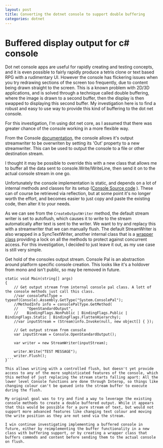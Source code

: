 ```yaml
---
layout: post
title: Converting the dotnet console to support double buffering
categories: dotnet
---
```


# Buffered display output for c# console

Dot net console apps are useful for rapidly creating and testing concepts, and it is even possible to fairly rapidly produce a tetris clone or text based RPG with a rudimentary UI. However the console has flickering issues when you try redrawing sections of the screen too frequently, due to content being drawn straight to the screen. This is a known problem with 2D/3D applications, and is solved through a technique called double buffering, where the image is drawn to a second buffer, then the display is then swapped to displaying this second buffer. My investigation here is to find a robust and easy to use way to provide this kind of buffering to the dot net console.

For this investigation, I'm using dot net core,  as I assumed that there was greater chance of the console working in a more flexible way.

From the Console [documentation](https://docs.microsoft.com/en-us/dotnet/api/system.console?view=netcore-2.0), the console allows it's output streamwriter to be overwriten by setting its 'Out' property to a new streamwriter. This can be used to output the console to a file or other destination stream.

I thought it may be possible to override this with a new class that allows me to buffer all the data sent to console.Write/WriteLine, then send it on to the actual console stream in one go.

Unfortunately the console implementation is static, and depends on a lot of internal methods and classes for its setup ([Console Source code](https://github.com/dotnet/corefx/blob/master/src/System.Console/src/System/Console.cs) ). These can of course be retrieved via reflection, but at some point it's no longer worth the effort, and becomes easier to just copy and paste the existing code, then alter it to your needs.

As we can see from the `CreateOutputWriter` method, the default stream writer is set to autoflush, which causes it to write to the stream automatically after text is sent to the writer. We want to try and replacy this with a streamwriter that we can manually flush. The default StreamWriter is also wrapped in a SyncTextWriter, another internal class that is a [wrapper class](https://github.com/dotnet/corefx/blob/6dd451f51451a7d0ceea6104b51bd17005e9a0e6/src/System.Console/src/System/IO/SyncTextWriter.cs) providing a lock on all the methods to protect against concurrent access. For this investigation, I decided to just leave it out, as my use case is still very simple.

Get hold of the consoles output stream. Console Pal is an abstraction around platform specific console creation. This looks like it's a holdover from mono and isn't public, so may be removed in future.

```
static void Main(string[] args)
{
    // Get output stream from internal console pal class. A lott of the console methods just call this class.
    //var consolePalType = typeof(Console).Assembly.GetType("System.ConsolePal");
    //MethodInfo info = consolePalType.GetMethod(
    //    "OpenStandardOutput",
    //    BindingFlags.NonPublic | BindingFlags.Public | BindingFlags.Static | BindingFlags.FlattenHierarchy);
    //var inputStream = (Stream)info.Invoke(null, new object[] { });

    // Get output stream from console
    var inputStream = Console.OpenStandardOutput();

    var writer = new StreamWriter(inputStream);
    
    writer.Write("TEST MESSAGE");
    writer.Flush();
}```

This allows writing with a controlled flush, but doesn't yet provide access to any of the more sophisticated features of the console, which this method of just replacing the stream starts falling apart: All the lower level Console functions are done through Interop, so things like changing colour can't be queued into the stream buffer to execute during the flush.

My original goal was to try and find a way to leverage the existing console methods to create a double buffered output. While it appears that this would be possible for a pure stream of text, but would not support more advanced features like changing text colour and moving the write position as they are not send via the stream.

I win continue investigating implementing a buffered console in future, either by reimplementing the buffer functionality in a new class with buffering support, or by creating a wrapper class that buffers commnds and content before sending them to the actual console on flush.